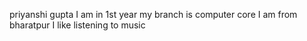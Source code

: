 priyanshi gupta
I am in 1st year 
my branch is computer core
I am from bharatpur
I like listening to music